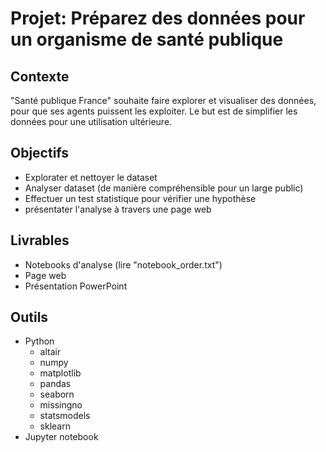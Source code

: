 # Projet: Préparez des données pour un organisme de santé publique

## Contexte
"Santé publique France" souhaite faire explorer et visualiser des données, pour que ses agents puissent les exploiter.
Le but est de simplifier les données pour une utilisation ultérieure.

## Objectifs
- Explorater et nettoyer le dataset
- Analyser dataset (de manière compréhensible pour un large public)
- Effectuer un test statistique pour vérifier une hypothèse
- présentater l'analyse à travers une page web

## Livrables
- Notebooks d'analyse (lire "notebook_order.txt")
- Page web
- Présentation PowerPoint

## Outils
- Python
  - altair
  - numpy
  - matplotlib
  - pandas
  - seaborn
  - missingno
  - statsmodels
  - sklearn
- Jupyter notebook
